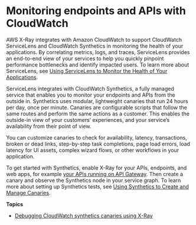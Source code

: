# Monitoring endpoints and APIs with CloudWatch<a name="xray-services-cloudwatch"></a>

AWS X\-Ray integrates with Amazon CloudWatch to support CloudWatch ServiceLens and CloudWatch Synthetics in monitoring the health of your applications\. By correlating metrics, logs, and traces, ServiceLens provides an end\-to\-end view of your services to help you quickly pinpoint performance bottlenecks and identify impacted users\. To learn more about ServiceLens, see [Using ServiceLens to Monitor the Health of Your Applications](https://docs.aws.amazon.com/AmazonCloudWatch/latest/monitoring/ServiceLens.html)\.

ServiceLens integrates with CloudWatch Synthetics, a fully managed service that enables you to monitor your endpoints and APIs from the outside in\. Synthetics uses modular, lightweight canaries that run 24 hours per day, once per minute\. Canaries are configurable scripts that follow the same routes and perform the same actions as a customer\. This enables the outside\-in view of your customers’ experiences, and your service’s availability from their point of view\. 

You can customize canaries to check for availability, latency, transactions, broken or dead links, step\-by\-step task completions, page load errors, load latency for UI assets, complex wizard flows, or other workflows in your application\.

 To get started with Synthetics, enable X\-Ray for your APIs, endpoints, and web apps, for example [your APIs running on API Gateway](xray-services-apigateway.md)\. Then create a canary and observe the Synthetics node in your service graph\. To learn more about setting up Synthetics tests, see [Using Synthetics to Create and Manage Canaries](https://docs.aws.amazon.com/AmazonCloudWatch/latest/monitoring/CloudWatch_Synthetics_Canaries.html)\.

**Topics**
+ [Debugging CloudWatch synthetics canaries using X\-Ray](xray-services-cloudwatch-synthetics.md)